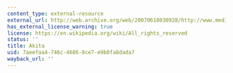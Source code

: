 ```yaml
---
content_type: external-resource
external_url: http://web.archive.org/web/20070618030928/http://www.media-akita.or.jp/akita-shoku/akita-shokuE.html
has_external_license_warning: true
license: https://en.wikipedia.org/wiki/All_rights_reserved
status: ''
title: Akita
uid: 7aeefaa4-746c-4686-8ce7-e9b0fa8dada7
wayback_url: ''
---
```

